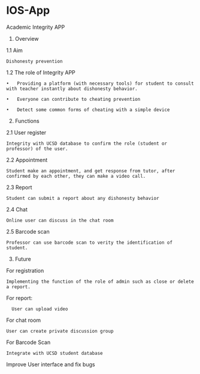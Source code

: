 # IOS-App
Academic Integrity APP

1. Overview

  1.1 Aim
  
    Dishonesty prevention
    
  1.2 The role of Integrity APP
  
    •	Providing a platform (with necessary tools) for student to consult with teacher instantly about dishonesty behavior.
    
    •	Everyone can contribute to cheating prevention 
    
    •	Detect some common forms of cheating with a simple device
    
2. Functions

  2.1 User register
  
    Integrity with UCSD database to confirm the role (student or professor) of the user. 
    
  2.2 Appointment
  
    Student make an appointment, and get response from tutor, after confirmed by each other, they can make a video call.
    
  2.3 Report
  
    Student can submit a report about any dishonesty behavior
    
  2.4 Chat 
  
    Online user can discuss in the chat room
    
  2.5 Barcode scan
  
    Professor can use barcode scan to verity the identification of student.
    
3. Future

  For registration

    Implementing the function of the role of admin such as close or delete a report.
    
  For report:
  
	  User can upload video
	  
  For chat room
  
    User can create private discussion group  
    
  For Barcode Scan
  
    Integrate with UCSD student database
    
  Improve User interface and fix bugs
